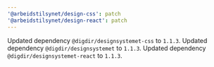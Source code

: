```yaml
---
'@arbeidstilsynet/design-css': patch
'@arbeidstilsynet/design-react': patch
---
```


Updated dependency `@digdir/designsystemet-css` to `1.1.3`.
Updated dependency `@digdir/designsystemet` to `1.1.3`.
Updated dependency `@digdir/designsystemet-react` to `1.1.3`.
